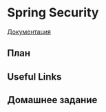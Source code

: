 # Spring Security

[Документация](http://docs.spring.io/spring-security/site/docs/4.0.2.RELEASE/reference/htmlsingle/)

## План




## Useful Links


## Домашнее задание


